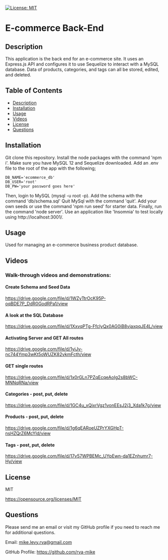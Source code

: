 
  [![License: MIT](https://img.shields.io/badge/License-MIT-yellow.svg)](https://opensource.org/licenses/MIT)

  # E-commerce Back-End

  ## Description
  This application is the back end for an e-commerce site. It uses an Express.js API and configures it to use Sequelize to interact with a MySQL database. Data of products, categories, and tags can all be stored, edited, and deleted.

  ## Table of Contents
  * [Description](#description)
  * [Installation](#installation)
  * [Usage](#usage)
  * [Videos](#videos)
  * [License](#license)
  * [Questions](#questions)

  ## Installation
  Git clone this repository. Install the node packages with the command 'npm i'. Make sure you have MySQL 12 and Sequelize downloaded. Add an .env file to the root of the app with the following;
    
    DB_NAME='ecommerce_db'
    DB_USER='root'
    DB_PW='your password goes here'

Then, login to MySQL (mysql -u root -p). Add the schema with the command 'db/schema.sql' Quit MySql with the command 'quit'. Add your own seeds or use the command 'npm run seed' for starter data. Finally, run the command 'node server'. Use an application like 'Insomnia' to test locally using http://localhost:3001/.


  ## Usage
  Used for managing an e-commerce business product database. 
  
  ## Videos
  
  ### Walk-through videos and demonstrations:
  
  #### Create Schema and Seed Data
  https://drive.google.com/file/d/1WZyTtrOcK95P-oqBDE7P_DdR0GodRPa1/view
  
  #### A look at the SQL Database
  https://drive.google.com/file/d/1XxvqPTg-FfcIyQx0AG0iB8vjaxpqJE4L/view
  
  #### Activating Server and GET All routes
  https://drive.google.com/file/d/1yiJv-nc744Ymp3wKt5oWUZK82vkmFcth/view
  
  #### GET single routes
  https://drive.google.com/file/d/1x0rGLn7PZqEcqeAoIg2s8bWC-MNNqRNa/view
  
  #### Categories - post, put, delete
  https://drive.google.com/file/d/1GC4u_xQixrVgz1vonEEsJ2j3_Xda1k7g/view
  
  #### Products - post, put, delete
  https://drive.google.com/file/d/1g6qEARoeUZPrYXGHpT-nsHZQrZ6McYld/view
  
  #### Tags - post, put, delete
  https://drive.google.com/file/d/17v57WPBEMc_UYpEwn-da1EZnhumr7-Hy/view
  
  
  
  
  
  
  
  

  ## License
  MIT

  https://opensource.org/licenses/MIT


  ## Questions
  Please send me an email or visit my GitHub profile if you need to reach me for additional questions.

  Email: mike.levy.rva@gmail.com

  GitHub Profile: https://github.com/rva-mike

